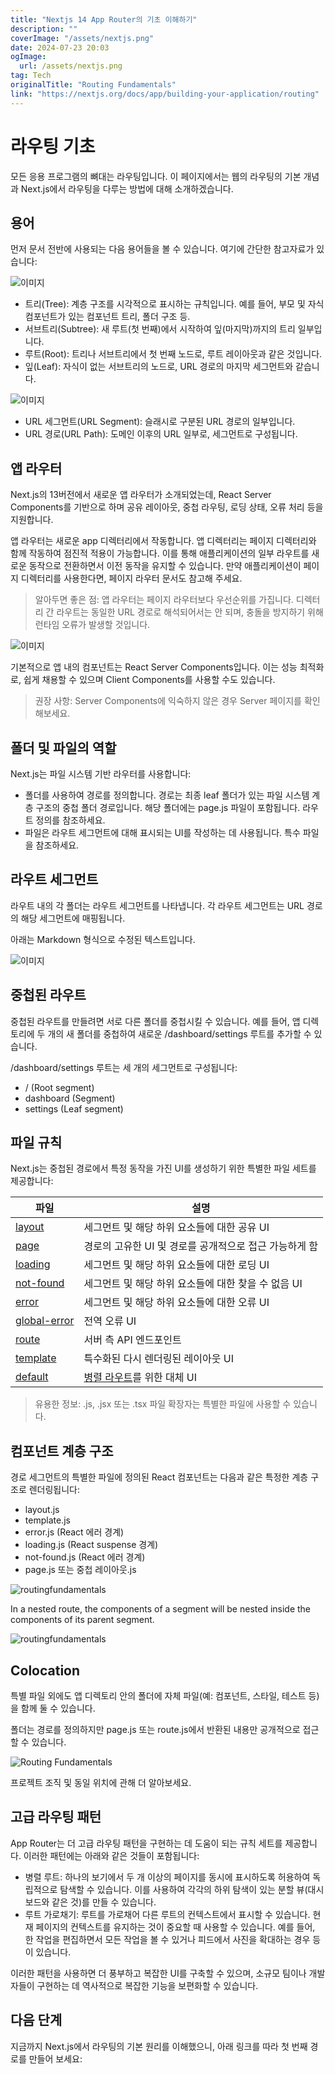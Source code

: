 ```yaml
---
title: "Nextjs 14 App Router의 기초 이해하기"
description: ""
coverImage: "/assets/nextjs.png"
date: 2024-07-23 20:03
ogImage: 
  url: /assets/nextjs.png
tag: Tech
originalTitle: "Routing Fundamentals"
link: "https://nextjs.org/docs/app/building-your-application/routing"
---
```



# 라우팅 기초

모든 응용 프로그램의 뼈대는 라우팅입니다. 이 페이지에서는 웹의 라우팅의 기본 개념과 Next.js에서 라우팅을 다루는 방법에 대해 소개하겠습니다.

## 용어

먼저 문서 전반에 사용되는 다음 용어들을 볼 수 있습니다. 여기에 간단한 참고자료가 있습니다:

<div class="content-ad"></div>

![이미지](/assets/img/2024-07-23-RoutingFundamentals_0.png)

- 트리(Tree): 계층 구조를 시각적으로 표시하는 규칙입니다. 예를 들어, 부모 및 자식 컴포넌트가 있는 컴포넌트 트리, 폴더 구조 등.
- 서브트리(Subtree): 새 루트(첫 번째)에서 시작하여 잎(마지막)까지의 트리 일부입니다.
- 루트(Root): 트리나 서브트리에서 첫 번째 노드로, 루트 레이아웃과 같은 것입니다.
- 잎(Leaf): 자식이 없는 서브트리의 노드로, URL 경로의 마지막 세그먼트와 같습니다.

![이미지](/assets/img/2024-07-23-RoutingFundamentals_1.png)

- URL 세그먼트(URL Segment): 슬래시로 구분된 URL 경로의 일부입니다.
- URL 경로(URL Path): 도메인 이후의 URL 일부로, 세그먼트로 구성됩니다.

<div class="content-ad"></div>

## 앱 라우터

Next.js의 13버전에서 새로운 앱 라우터가 소개되었는데, React Server Components를 기반으로 하며 공유 레이아웃, 중첩 라우팅, 로딩 상태, 오류 처리 등을 지원합니다.

앱 라우터는 새로운 app 디렉터리에서 작동합니다. 앱 디렉터리는 페이지 디렉터리와 함께 작동하여 점진적 적용이 가능합니다. 이를 통해 애플리케이션의 일부 라우트를 새로운 동작으로 전환하면서 이전 동작을 유지할 수 있습니다. 만약 애플리케이션이 페이지 디렉터리를 사용한다면, 페이지 라우터 문서도 참고해 주세요.

> 알아두면 좋은 점: 앱 라우터는 페이지 라우터보다 우선순위를 가집니다. 디렉터리 간 라우트는 동일한 URL 경로로 해석되어서는 안 되며, 충돌을 방지하기 위해 런타임 오류가 발생할 것입니다.

<div class="content-ad"></div>


![이미지](/assets/img/2024-07-23-RoutingFundamentals_2.png)

기본적으로 앱 내의 컴포넌트는 React Server Components입니다. 이는 성능 최적화로, 쉽게 채용할 수 있으며 Client Components를 사용할 수도 있습니다.

> 권장 사항: Server Components에 익숙하지 않은 경우 Server 페이지를 확인해보세요.

## 폴더 및 파일의 역할


<div class="content-ad"></div>

Next.js는 파일 시스템 기반 라우터를 사용합니다:

- 폴더를 사용하여 경로를 정의합니다. 경로는 최종 leaf 폴더가 있는 파일 시스템 계층 구조의 중첩 폴더 경로입니다. 해당 폴더에는 page.js 파일이 포함됩니다. 라우트 정의를 참조하세요.
- 파일은 라우트 세그먼트에 대해 표시되는 UI를 작성하는 데 사용됩니다. 특수 파일을 참조하세요.

## 라우트 세그먼트

라우트 내의 각 폴더는 라우트 세그먼트를 나타냅니다. 각 라우트 세그먼트는 URL 경로의 해당 세그먼트에 매핑됩니다.

<div class="content-ad"></div>


아래는 Markdown 형식으로 수정된 텍스트입니다.

![이미지](/assets/img/2024-07-23-RoutingFundamentals_3.png)

## 중첩된 라우트

중첩된 라우트를 만들려면 서로 다른 폴더를 중첩시킬 수 있습니다. 예를 들어, 앱 디렉토리에 두 개의 새 폴더를 중첩하여 새로운 /dashboard/settings 루트를 추가할 수 있습니다.

/dashboard/settings 루트는 세 개의 세그먼트로 구성됩니다:


<div class="content-ad"></div>

- / (Root segment)
- dashboard (Segment)
- settings (Leaf segment)

## 파일 규칙

Next.js는 중첩된 경로에서 특정 동작을 가진 UI를 생성하기 위한 특별한 파일 세트를 제공합니다:

| 파일 | 설명 |
| --- | --- |
| [layout](/docs/app/building-your-application/routing/pages-and-layouts#layouts) | 세그먼트 및 해당 하위 요소들에 대한 공유 UI |
| [page](/docs/app/building-your-application/routing/pages-and-layouts#pages) | 경로의 고유한 UI 및 경로를 공개적으로 접근 가능하게 함 |
| [loading](/docs/app/building-your-application/routing/loading-ui-and-streaming) | 세그먼트 및 해당 하위 요소들에 대한 로딩 UI |
| [not-found](/docs/app/api-reference/file-conventions/not-found) | 세그먼트 및 해당 하위 요소들에 대한 찾을 수 없음 UI |
| [error](/docs/app/building-your-application/routing/error-handling) | 세그먼트 및 해당 하위 요소들에 대한 오류 UI |
| [global-error](/docs/app/building-your-application/routing/error-handling) | 전역 오류 UI |
| [route](/docs/app/building-your-application/routing/route-handlers) | 서버 측 API 엔드포인트 |
| [template](/docs/app/building-your-application/routing/pages-and-layouts#templates) | 특수화된 다시 렌더링된 레이아웃 UI |
| [default](/docs/app/api-reference/file-conventions/default) | [병렬 라우트](/docs/app/building-your-application/routing/parallel-routes)를 위한 대체 UI |

<div class="content-ad"></div>

> 유용한 정보: .js, .jsx 또는 .tsx 파일 확장자는 특별한 파일에 사용할 수 있습니다.

## 컴포넌트 계층 구조

경로 세그먼트의 특별한 파일에 정의된 React 컴포넌트는 다음과 같은 특정한 계층 구조로 렌더링됩니다:

- layout.js
- template.js
- error.js (React 에러 경계)
- loading.js (React suspense 경계)
- not-found.js (React 에러 경계)
- page.js 또는 중첩 레이아웃.js

<div class="content-ad"></div>


![routingfundamentals](/assets/img/2024-07-23-RoutingFundamentals_4.png)

In a nested route, the components of a segment will be nested inside the components of its parent segment.

![routingfundamentals](/assets/img/2024-07-23-RoutingFundamentals_5.png)

## Colocation


<div class="content-ad"></div>

특별 파일 외에도 앱 디렉토리 안의 폴더에 자체 파일(예: 컴포넌트, 스타일, 테스트 등)을 함께 둘 수 있습니다.

폴더는 경로를 정의하지만 page.js 또는 route.js에서 반환된 내용만 공개적으로 접근할 수 있습니다.

![Routing Fundamentals](/assets/img/2024-07-23-RoutingFundamentals_6.png)

프로젝트 조직 및 동일 위치에 관해 더 알아보세요.

<div class="content-ad"></div>

## 고급 라우팅 패턴

App Router는 더 고급 라우팅 패턴을 구현하는 데 도움이 되는 규칙 세트를 제공합니다. 이러한 패턴에는 아래와 같은 것들이 포함됩니다:

- 병렬 루트: 하나의 보기에서 두 개 이상의 페이지를 동시에 표시하도록 허용하여 독립적으로 탐색할 수 있습니다. 이를 사용하여 각각의 하위 탐색이 있는 분할 뷰(대시보드와 같은 것)를 만들 수 있습니다.
- 루트 가로채기: 루트를 가로채어 다른 루트의 컨텍스트에서 표시할 수 있습니다. 현재 페이지의 컨텍스트를 유지하는 것이 중요할 때 사용할 수 있습니다. 예를 들어, 한 작업을 편집하면서 모든 작업을 볼 수 있거나 피드에서 사진을 확대하는 경우 등이 있습니다.

이러한 패턴을 사용하면 더 풍부하고 복잡한 UI를 구축할 수 있으며, 소규모 팀이나 개발자들이 구현하는 데 역사적으로 복잡한 기능을 보편화할 수 있습니다.

<div class="content-ad"></div>

## 다음 단계

지금까지 Next.js에서 라우팅의 기본 원리를 이해했으니, 아래 링크를 따라 첫 번째 경로를 만들어 보세요: